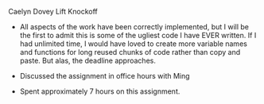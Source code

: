 Caelyn Dovey
Lift Knockoff

- All aspects of the work have been correctly implemented, but I will be the first to admit this is some
of the ugliest code I have EVER written. If I had unlimited time, I would have loved to create more
variable names and functions for long reused chunks of code rather than copy and paste. But alas, 
the deadline approaches. 

- Discussed the assignment in office hours with Ming

- Spent approximately 7 hours on this assignment.